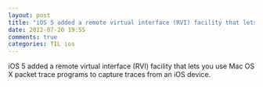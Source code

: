 ```yaml
---
layout: post
title: "iOS 5 added a remote virtual interface (RVI) facility that lets you use Mac OS X packet trace programs to capture traces from an iOS device."
date: 2012-07-20 19:55
comments: true
categories: TIL ios
---
```


iOS 5 added a remote virtual interface (RVI) facility that lets you use Mac OS X packet trace programs to capture traces from an iOS device.

